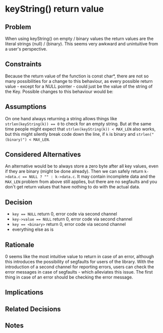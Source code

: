 # keyString() return value

## Problem

When using keyString() on empty / binary values the return values are the literal strings (null) / (binary). This seems very awkward and unintuitive from a user's perspective.

## Constraints

Because the return value of the function is const char\*, there are not so many possibilities for a change to this behaviour, as every possible return value - except for a NULL pointer - could just be the value of the string of the Key. Possible changes to this behaviour would be:

## Assumptions

On one hand always returning a string allows things like `strlen(keyString(k)) == 0` to check for an empty string. But at the same time people might expect that `strlen(keyString(k)) < MAX_LEN` also works, but this might silently break code down the line, if `k` is binary and `strlen("(binary)") < MAX_LEN`.

## Considered Alternatives

An alternative would be to always store a zero byte after all key values, even if they are binary (might be done already). Then we can safely return `k->data.c == NULL ? "" : k->data.c`. It may contain incomplete data and the `MAX_LEN` problem from above still applies, but there are no segfaults and you don't get return values that have nothing to do with the actual data.

## Decision

- `key == NULL` return 0, error code via second channel
- `key->value == NULL` return 0, error code via second channel
- `key == <binary>` return 0, error code via second channel
- everything else as is

## Rationale

0 seems like the most intuitive value to return in case of an error, although
this introduces the possibility of segfaults for users of the library. With
the introduction of a second channel for reporting errors, users can check the
error messages in case of segfaults - which alleviates this issue. The first
thing in case of an error should be checking the error message.

## Implications

## Related Decisions

## Notes
